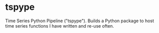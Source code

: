 # tspype
Time Series Python Pipeline ("tspype"). Builds a Python package to host time series functions I have written and re-use often.
